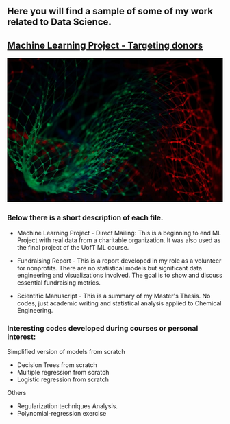 ## Here you will find a sample of some of my work related to Data Science. 


## [Machine Learning Project - Targeting donors](https://github.com/Lpolicarpo/Portfolio/blob/master/Machine%20Learning%20Project%20-%20Direct%20Mailing.ipynb)

![](/images/test_image.jpg)

### Below there is a short description of each file.  

- Machine Learning Project - Direct Mailing: This is a beginning to end ML Project with real data from a charitable organization. It was also used as the final project of the UofT ML course. 

- Fundraising Report - This is a report developed in my role as a volunteer for nonprofits. There are no statistical models but significant data engineering and visualizations involved. The goal is to show and discuss essential fundraising metrics.

- Scientific Manuscript - This is a summary of my Master's Thesis. No codes, just academic writing and statistical analysis applied to Chemical Engineering.  

### Interesting codes developed during courses or personal interest:

Simplified version of models from scratch
- Decision Trees from scratch
- Multiple regression from scratch
- Logistic regression from scratch

Others
- Regularization techniques Analysis.
- Polynomial-regression exercise
